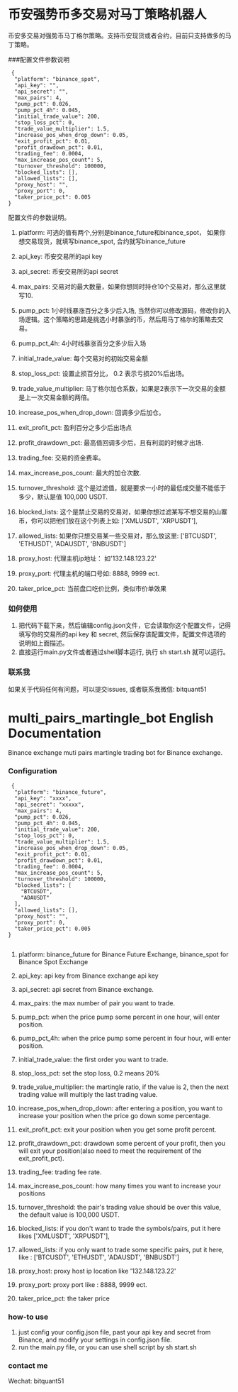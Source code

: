 
# 币安强势币多交易对马丁策略机器人

币安多交易对强势币马丁格尔策略。支持币安现货或者合约，目前只支持做多的马丁策略。

###配置文件参数说明

```
 {
  "platform": "binance_spot",
  "api_key": "",
  "api_secret": "",
  "max_pairs": 4,
  "pump_pct": 0.026,
  "pump_pct_4h": 0.045,
  "initial_trade_value": 200,
  "stop_loss_pct": 0,
  "trade_value_multiplier": 1.5,
  "increase_pos_when_drop_down": 0.05,
  "exit_profit_pct": 0.01,
  "profit_drawdown_pct": 0.01,
  "trading_fee": 0.0004,
  "max_increase_pos_count": 5,
  "turnover_threshold": 100000,
  "blocked_lists": [],
  "allowed_lists": [],
  "proxy_host": "",
  "proxy_port": 0,
  "taker_price_pct": 0.005
}

```
配置文件的参数说明。

1. platform: 可选的值有两个,分别是binance_future和binance_spot，
   如果你想交易现货，就填写binance_spot, 合约就写binance_future

2. api_key: 币安交易所的api key

3. api_secret: 币安交易所的api secret

4. max_pairs: 交易对的最大数量，如果你想同时持仓10个交易对，那么这里就写10.

5. pump_pct: 1小时线暴涨百分之多少后入场,
   当然你可以修改源码，修改你的入场逻辑。这个策略的思路是挑选小时暴涨的币，然后用马丁格尔的策略去交易。

6. pump_pct_4h: 4小时线暴涨百分之多少后入场

7. initial_trade_value: 每个交易对的初始交易金额

8. stop_loss_pct: 设置止损百分比， 0.2 表示亏损20%后出场。

9. trade_value_multiplier:
   马丁格尔加仓系数，如果是2表示下一次交易的金额是上一次交易金额的两倍。

10. increase_pos_when_drop_down: 回调多少后加仓。

11. exit_profit_pct: 盈利百分之多少后出场点

12. profit_drawdown_pct: 最高值回调多少后，且有利润的时候才出场.

13. trading_fee: 交易的资金费率。
 
14. max_increase_pos_count: 最大的加仓次数.
    
15. turnover_threshold:
   这个是过滤值，就是要求一小时的最低成交量不能低于多少，默认是值 100,000 USDT.
16. blocked_lists:
   这个是禁止交易的交易对，如果你想过滤某写不想交易的山寨币，你可以把他们放在这个列表上如:
   ['XMLUSDT', 'XRPUSDT'],
    
17. allowed_lists: 如果你只想交易某一些交易对，那么放这里:
   ['BTCUSDT', 'ETHUSDT', 'ADAUSDT', 'BNBUSDT']

18. proxy_host: 代理主机ip地址： 如'132.148.123.22'

19. proxy_port: 代理主机的端口号如: 8888, 9999 ect.

20. taker_price_pct: 当前盘口吃价比例，类似市价单效果


### 如何使用
1. 把代码下载下来，然后编辑config.json文件，它会读取你这个配置文件，记得填写你的交易所的api
   key 和 secret, 然后保存该配置文件，配置文件选项的说明如上面描述。
2. 直接运行main.py文件或者通过shell脚本运行, 执行 sh start.sh 就可以运行。


### 联系我
如果关于代码任何有问题，可以提交issues, 或者联系我微信: bitquant51


# multi_pairs_martingle_bot English Documentation
 Binance exchange muti pairs martingle trading bot for Binance exchange.

### Configuration

```
 {
  "platform": "binance_future",
  "api_key": "xxxx",
  "api_secret": "xxxxx",
  "max_pairs": 4,
  "pump_pct": 0.026,
  "pump_pct_4h": 0.045,
  "initial_trade_value": 200,
  "stop_loss_pct": 0,
  "trade_value_multiplier": 1.5,
  "increase_pos_when_drop_down": 0.05,
  "exit_profit_pct": 0.01,
  "profit_drawdown_pct": 0.01,
  "trading_fee": 0.0004,
  "max_increase_pos_count": 5,
  "turnover_threshold": 100000,
  "blocked_lists": [
    "BTCUSDT",
    "ADAUSDT"
  ],
  "allowed_lists": [],
  "proxy_host": "",
  "proxy_port": 0,
  "taker_price_pct": 0.005
}


```

1. platform: binance_future for Binance Future Exchange, binance_spot
   for Binance Spot Exchange

2. api_key: api key from Binance exchange api key

3. api_secret: api secret from Binance exchange.

4. max_pairs: the max number of pair you want to trade.

5. pump_pct: when the price pump some percent in one hour, will enter
   position.

6. pump_pct_4h: when the price pump some percent in four hour, will
   enter position.

7. initial_trade_value: the first order you want to trade.

8. stop_loss_pct: set the stop loss, 0.2 means 20%

9. trade_value_multiplier: the martingle ratio, if the value is 2, then
   the next trading value will multiply the last trading value.

10. increase_pos_when_drop_down: after entering a position, you want to
    increase your position when the price go down some percentage.

11. exit_profit_pct: exit your position when you get some profit
    percent.

12. profit_drawdown_pct: drawdown some percent of your profit, then you
will exit your position(also need to meet the requirement of the exit_profit_pct).

13. trading_fee: trading fee rate.
 
14. max_increase_pos_count: how many times you want to increase your
   positions

15. turnover_threshold: the pair's trading value should be over this
   value, the default value is 100,000 USDT.
16. blocked_lists: if you don't want to trade the symbols/pairs, put it
   here likes ['XMLUSDT', 'XRPUSDT'],
    
17. allowed_lists: if you only want to trade some specific pairs, put it
   here, like : ['BTCUSDT', 'ETHUSDT', 'ADAUSDT', 'BNBUSDT']

18. proxy_host: proxy host ip location like '132.148.123.22'

19. proxy_port: proxy port like : 8888, 9999 ect.

20. taker_price_pct: the taker price

### how-to use
1. just config your config.json file, past your api key and secret from
   Binance, and modify your settings in config.json file.
2. run the main.py file, or you can use shell script by sh start.sh



### contact me
Wechat: bitquant51

